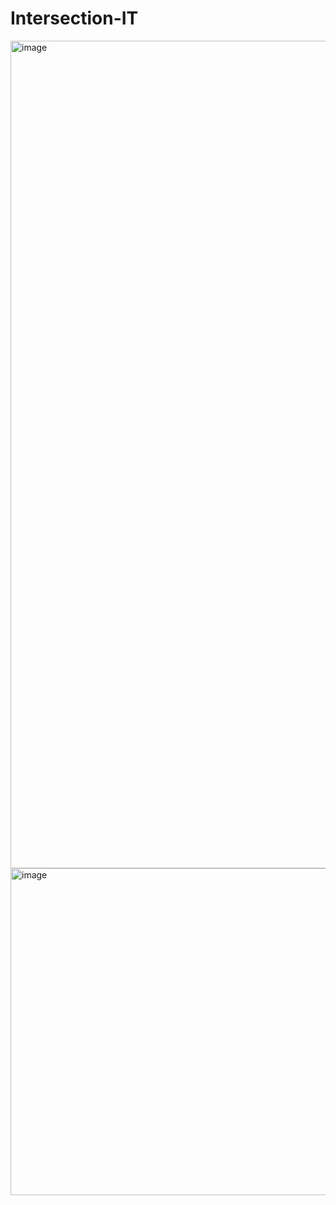 # Intersection-IT
<img width="1280" height="1324" alt="image" src="https://github.com/user-attachments/assets/45dc9146-c090-42f7-849a-032076ffc576" />
<img width="1115" height="523" alt="image" src="https://github.com/user-attachments/assets/288bfb5d-f5ff-4c68-9063-eff843a2a7ba" />


